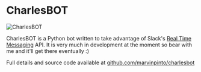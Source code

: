 # CharlesBOT

![CharlesBOT][2]

CharlesBOT is a Python bot written to take advantage of Slack's [Real Time
Messaging][1] API. It is very much in development at the moment so bear with me
and it'll get there eventually :)

Full details and source code available at [github.com/marvinpinto/charlesbot][3]

[1]: https://api.slack.com/rtm
[2]: https://github.com/marvinpinto/charlesbot/blob/master/images/logo.png?raw=true
[3]: https://github.com/marvinpinto/charlesbot
